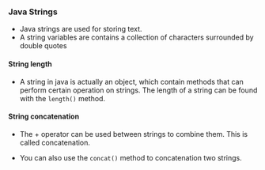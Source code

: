 ### Java Strings
* Java strings are used for storing text.
* A string variables are contains a collection of characters surrounded by double quotes

#### String length
* A string in java is actually an object, which contain methods that can perform certain operation on strings. The length of a string can be found with the `length()` method. 

#### String concatenation
* The + operator can be used between strings to combine them. This is called concatenation.

* You can also use the ` concat() ` method to concatenation two strings.